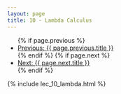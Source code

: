 ```yaml
---
layout: page
title: 10 - Lambda Calculus
---
```


<!-- Navigation Links -->
<nav class="post-navigation">
  <ul>
    {% if page.previous %}
      <li><a href="{{ page.previous.url }}" class="previous-post">Previous: {{ page.previous.title }}</a></li>
    {% endif %}
    {% if page.next %}
      <li><a href="{{ page.next.url }}" class="next-post">Next: {{ page.next.title }}</a></li>
    {% endif %}
  </ul>
</nav>

{% include lec_10_lambda.html %}
